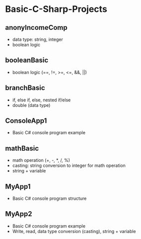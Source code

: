 # Basic-C-Sharp-Projects

## anonyIncomeComp

* data type: string, integer
* boolean logic

## booleanBasic

* boolean logic (==, !=, >=, <=, &&, ||)

## branchBasic

* if, else if, else, nested if/else
* double (data type)

## ConsoleApp1

* Basic C# console program example

## mathBasic

* math operation (+, -, *, /, %)
* casting: string conversion to integer for math operation
* string + variable

## MyApp1  

* Basic C# console program structure
  
## MyApp2  

* Basic C# console program example
* Write, read, data type conversion (casting), string + variable
